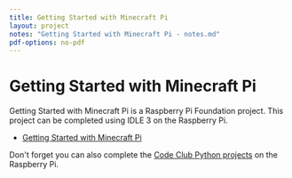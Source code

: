 ```yaml
---
title: Getting Started with Minecraft Pi
layout: project
notes: "Getting Started with Minecraft Pi - notes.md"
pdf-options: no-pdf
---
```


# Getting Started with Minecraft Pi

Getting Started with Minecraft Pi is a Raspberry Pi Foundation project. This project can be completed using IDLE 3 on the Raspberry Pi.

+ [Getting Started with Minecraft Pi](https://www.raspberrypi.org/learning/getting-started-with-minecraft-pi/)

Don't forget you can also complete the [Code Club Python projects](https://codeclubprojects.org/en-GB/python/) on the Raspberry Pi. 

